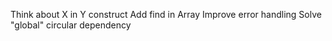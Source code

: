Think about X in Y construct
Add find in Array
Improve error handling
Solve "global" circular dependency
